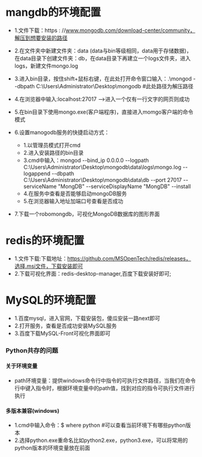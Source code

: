 # mangdb的环境配置

- 1.文件下载：https : //www.mongodb.com/download-center/community，解压到想要安装的路径
- 2.在文件夹中新建文件夹：data (data与bin等级相同，data用于存储数据)，在data目录下创建文件夹：db，在data目录下再建立一个logs文件夹，进入logs，新建文件mongo.log
- 3.进入bin目录，按住shift+鼠标右键，在此处打开命令窗口输入：.\mongod --dbpath C:\Users\Administrator\Desktop\mongodb    #此处路径为解压路径
- 4.在浏览器中输入:localhost:27017     -->进入一个仅有一行文字的网页则成功
- 5.在bin目录下使用mongo.exe(客户端程序)，直接进入momgo客户端的命令模式
- 6.设置manogodb服务的快捷启动方式：
    - 1.以管理员模式打开cmd
    - 2.进入安装路径的bin目录
    - 3.cmd中输入：mongod --bind_ip 0.0.0.0 --logpath C:\Users\Administrator\Desktop\mongodb\data\logs\mongo.log --logappend --dbpath C:\Users\Administrator\Desktop\mongodb\data\db --port 27017 --serviceName "MongDB" --serviceDisplayName "MongDB" --install
    - 4.在服务中查看是否能够启动mongoDB服务
    - 5.在浏览器输入地址加端口号查看是否成功

- 7.下载一个robomongdb，可视化MongoDB数据库的图形界面


# redis的环境配置

- 1.文件下载:下载地址：https://github.com/MSOpenTech/redis/releases，选择.msi文件，下载安装即可
- 2.下载可视化界面：redis-desktop-manager,百度下载安装好即可;

# MySQL的环境配置
- 1.百度mysql，进入官网，下载安装包，傻瓜安装一路next即可
- 2.打开服务，查看是否成功安装MySQL服务
- 3.百度下载MySQL-Front可视化界面即可


### Python共存的问题

#### 关于环境变量
- path环境变量：提供windows命令行中指令的可执行文件路径，当我们在命令行中键入指令时，根据环境变量中的path值，找到对应的指令可执行文件进行执行

#### 多版本兼容(windows)
- 1.cmd中输入命令：$ where python    #可以查看当前环境下有哪些python版本
- 2.选择python.exe重命名比如python2.exe，python3.exe，可以将常用的python版本的环境变量放在前面
